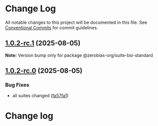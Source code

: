 # Change Log

All notable changes to this project will be documented in this file.
See [Conventional Commits](https://conventionalcommits.org) for commit guidelines.

## [1.0.2-rc.1](https://github.com/zerobias-org/suite/compare/@zerobias-org/suite-bsi-standard@1.0.2-rc.0...@zerobias-org/suite-bsi-standard@1.0.2-rc.1) (2025-08-05)

**Note:** Version bump only for package @zerobias-org/suite-bsi-standard





## [1.0.2-rc.0](https://github.com/zerobias-org/suite/compare/@zerobias-org/suite-bsi-standard@1.0.1...@zerobias-org/suite-bsi-standard@1.0.2-rc.0) (2025-08-05)


### Bug Fixes

* all suites changed ([fa57fa1](https://github.com/zerobias-org/suite/commit/fa57fa1af7628003297df46b2d7740fe95bd2666))





# Change log
